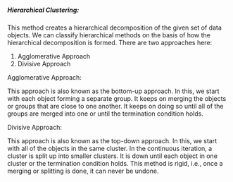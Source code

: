 ##### Hierarchical Clustering:

This method creates a hierarchical decomposition of the given set of data objects. We can classify hierarchical methods on the basis of how the hierarchical decomposition is formed. There are two approaches here:

1.  Agglomerative Approach
2.  Divisive Approach

Agglomerative Approach:

This approach is also known as the bottom-up approach. In this, we start with each object forming a separate group. It keeps on merging the objects or groups that are close to one another. It keeps on doing so until all of the groups are merged into one or until the termination condition holds.

Divisive Approach:

This approach is also known as the top-down approach. In this, we start with all of the objects in the same cluster. In the continuous iteration, a cluster is split up into smaller clusters. It is down until each object in one cluster or the termination condition holds. This method is rigid, i.e., once a merging or splitting is done, it can never be undone.